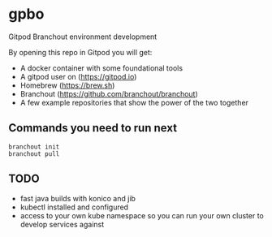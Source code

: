 # gpbo
Gitpod Branchout environment development

By opening this repo in Gitpod you will get:

* A docker container with some foundational tools
* A gitpod user on (https://gitpod.io)
* Homebrew (https://brew.sh)
* Branchout (https://github.com/branchout/branchout)
* A few example repositories that show the power of the two together

## Commands you need to run next

```
branchout init
branchout pull
```

## TODO

* fast java builds with konico and jib
* kubectl installed and configured
* access to your own kube namespace so you can run your own cluster to develop services against
